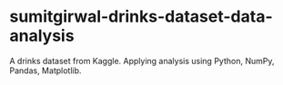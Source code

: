 # sumitgirwal-drinks-dataset-data-analysis
A drinks dataset from Kaggle. Applying analysis using Python, NumPy, Pandas, Matplotlib.
